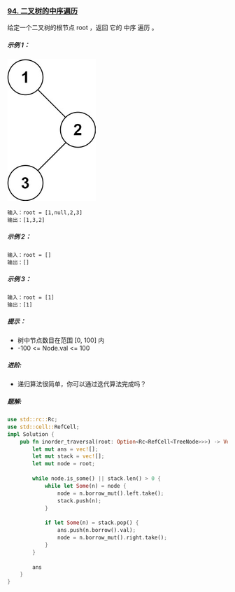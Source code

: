 ### [94. 二叉树的中序遍历](https://leetcode.cn/problems/binary-tree-inorder-traversal/)

给定一个二叉树的根节点 root ，返回 它的 中序 遍历 。



##### 示例 1：
![img.png](img.png)
```
输入：root = [1,null,2,3]
输出：[1,3,2]
```

##### 示例 2：
```
输入：root = []
输出：[]
```

##### 示例 3：
```
输入：root = [1]
输出：[1]
```

##### 提示：
- 树中节点数目在范围 [0, 100] 内
- -100 <= Node.val <= 100


##### 进阶: 
- 递归算法很简单，你可以通过迭代算法完成吗？

##### 题解:
```rust
use std::rc::Rc;
use std::cell::RefCell;
impl Solution {
    pub fn inorder_traversal(root: Option<Rc<RefCell<TreeNode>>>) -> Vec<i32> {
        let mut ans = vec![];
        let mut stack = vec![];
        let mut node = root;

        while node.is_some() || stack.len() > 0 {
            while let Some(n) = node {
                node = n.borrow_mut().left.take();
                stack.push(n);
            }

            if let Some(n) = stack.pop() {
                ans.push(n.borrow().val);
                node = n.borrow_mut().right.take();
            }
        }

        ans
    }
}
```
